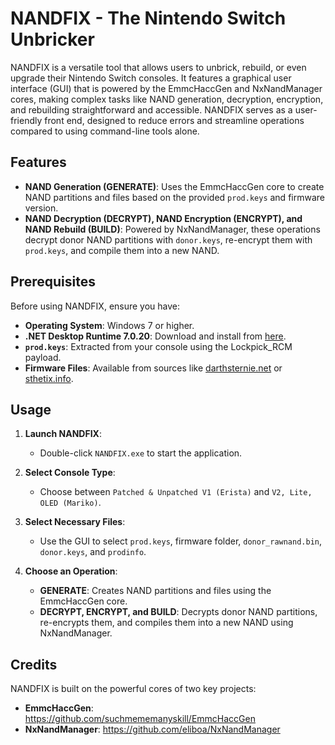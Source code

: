# NANDFIX - The Nintendo Switch Unbricker

NANDFIX is a versatile tool that allows users to unbrick, rebuild, or even upgrade their Nintendo Switch consoles. It features a graphical user interface (GUI) that is powered by the EmmcHaccGen and NxNandManager cores, making complex tasks like NAND generation, decryption, encryption, and rebuilding straightforward and accessible. NANDFIX serves as a user-friendly front end, designed to reduce errors and streamline operations compared to using command-line tools alone.

## Features

- **NAND Generation (GENERATE)**: Uses the EmmcHaccGen core to create NAND partitions and files based on the provided `prod.keys` and firmware version.
- **NAND Decryption (DECRYPT), NAND Encryption (ENCRYPT), and NAND Rebuild (BUILD)**: Powered by NxNandManager, these operations decrypt donor NAND partitions with `donor.keys`, re-encrypt them with `prod.keys`, and compile them into a new NAND.

## Prerequisites

Before using NANDFIX, ensure you have:

- **Operating System**: Windows 7 or higher.
- **.NET Desktop Runtime 7.0.20**: Download and install from [here](https://dotnet.microsoft.com/en-us/download/dotnet/7.0).
- **`prod.keys`**: Extracted from your console using the Lockpick_RCM payload.
- **Firmware Files**: Available from sources like [darthsternie.net](https://darthsternie.net) or [sthetix.info](https://sthetix.info).

## Usage

1. **Launch NANDFIX**:
   - Double-click `NANDFIX.exe` to start the application.

2. **Select Console Type**:
   - Choose between `Patched & Unpatched V1 (Erista)` and `V2, Lite, OLED (Mariko)`.

3. **Select Necessary Files**:
   - Use the GUI to select `prod.keys`, firmware folder, `donor_rawnand.bin`, `donor.keys`, and `prodinfo`.

4. **Choose an Operation**:
   - **GENERATE**: Creates NAND partitions and files using the EmmcHaccGen core.
   - **DECRYPT, ENCRYPT, and BUILD**: Decrypts donor NAND partitions, re-encrypts them, and compiles them into a new NAND using NxNandManager.

## Credits

NANDFIX is built on the powerful cores of two key projects:

- **EmmcHaccGen**: https://github.com/suchmememanyskill/EmmcHaccGen
- **NxNandManager**: https://github.com/eliboa/NxNandManager
